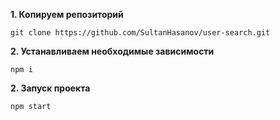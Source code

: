 <b>1.  Копируем репозиторий</b>
```
git clone https://github.com/SultanHasanov/user-search.git
```
<b>2.  Устанавливаем необходимые зависимости</b>
```
npm i
```
<b>2.  Запуск проекта</b>
```
npm start
```

